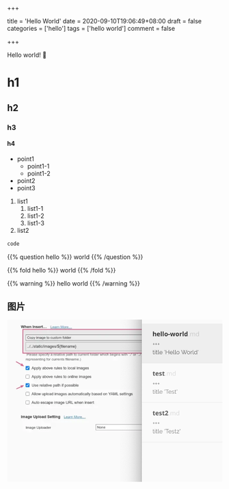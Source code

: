 +++

title = 'Hello World'
date = 2020-09-10T19:06:49+08:00
draft = false
categories = ['hello']
tags = ['hello world']
comment = false

+++

Hello world! :tada:

<!--more-->

# h1
## h2
### h3
#### h4

- point1
    - point1-1
    - point1-2
- point2
- point3

1. list1
    1. list1-1
    2. list1-2
    3. list1-3
2. list2

```python
code
```


{{% question hello %}}
world
{{% /question %}}

{{% fold hello %}}
world
{{% /fold %}}

{{% warning %}}
hello world
{{% /warning %}}

## 图片

![123](../../static/images/hello-world/23.png)

